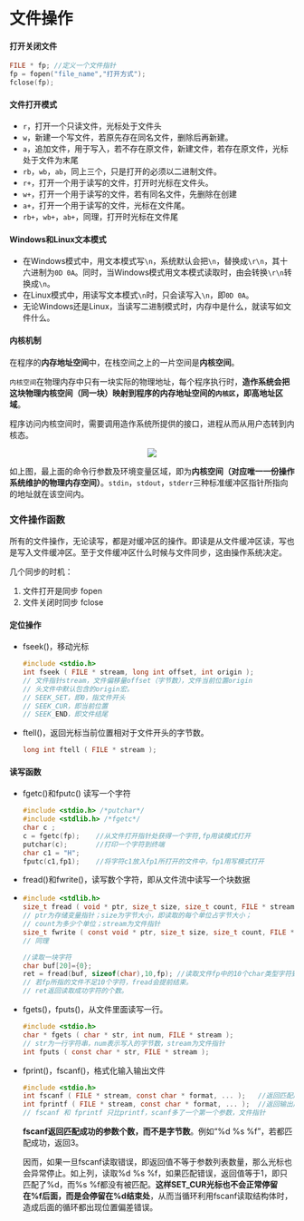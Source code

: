 # 文件操作

#### 打开关闭文件

```c
FILE * fp; //定义一个文件指针
fp = fopen("file_name","打开方式");
fclose(fp);
```

#### 文件打开模式

-  ```r```，打开一个只读文件，光标处于文件头
- ```w```，新建一个写文件，若原先存在同名文件，删除后再新建。
- ```a```，追加文件，用于写入，若不存在原文件，新建文件，若存在原文件，光标处于文件为末尾
- ```rb```，```wb```，```ab```，同上三个，只是打开的必须以二进制文件。
- ```r+```，打开一个用于读写的文件，打开时光标在文件头。
- ```w+```，打开一个用于读写的文件，若有同名文件，先删除在创建
- ```a+```，打开一个用于读写的文件，光标在文件尾。
- ```rb+```，```wb+```，```ab+```，同理，打开时光标在文件尾

#### Windows和Linux文本模式

- 在Windows模式中，用文本模式写```\n```，系统默认会把```\n```，替换成```\r\n```，其十六进制为```0D 0A```。同时，当Windows模式用文本模式读取时，由会转换```\r\n```转换成```\n```。
- 在Linux模式中，用读写文本模式```\n```时，只会读写入```\n```，即```0D 0A```。
- 无论Windows还是Linux，当读写二进制模式时，内存中是什么，就读写如文件什么。

#### 内核机制

在程序的**内存地址空间**中，在栈空间之上的一片空间是**内核空间**。

```内核空间```在物理内存中只有一块实际的物理地址，每个程序执行时，**造作系统会把这块物理内核空间（同一块）映射到程序的内存地址空间的```内核区```，即高地址区域**。

程序访问内核空间时，需要调用造作系统所提供的接口，进程从而从用户态转到内核态。

<div align="middle">
<img src="./images/image003.gif" align="middle">
</div>

如上图，最上面的命令行参数及环境变量区域，即为**内核空间（对应唯一一份操作系统维护的物理内存空间）**。```stdin```，```stdout```，```stderr```三种标准缓冲区指针所指向的地址就在该空间内。

### 文件操作函数

所有的文件操作，无论读写，都是对缓冲区的操作。即读是从文件缓冲区读，写也是写入文件缓冲区。至于文件缓冲区什么时候与文件同步，这由操作系统决定。

几个同步的时机：

1. 文件打开是同步 fopen
2. 文件关闭时同步 fclose

#### 定位操作

- fseek()，移动光标

  ```c
  #include <stdio.h>
  int fseek ( FILE * stream, long int offset, int origin );
  // 文件指针stream，文件偏移量offset（字节数），文件当前位置origin
  // 头文件中默认包含的origin宏。
  // SEEK_SET，即0，指文件开头
  // SEEK_CUR，即当前位置
  // SEEK_END，即文件结尾
  ```

- ftell()，返回光标当前位置相对于文件开头的字节数。

  ```c
  long int ftell ( FILE * stream );
  ```

  

#### 读写函数

- fgetc()和fputc() 读写一个字符

  ```c
  #include <stdio.h> /*putchar*/
  #include <stdlib.h> /*fgetc*/
  char c ; 
  c = fgetc(fp);	//从文件打开指针处获得一个字符,fp用读模式打开
  putchar(c);		//打印一个字符到终端
  char c1 = "H";
  fputc(c1,fp1);	//将字符c1放入fp1所打开的文件中，fp1用写模式打开
  ```

- fread()和fwrite()，读写数个字符，即从文件流中读写一个块数据

- ```c
  #include <stdlib.h>
  size_t fread ( void * ptr, size_t size, size_t count, FILE * stream );
  // ptr为存储变量指针；size为字节大小，即读取的每个单位占字节大小；
  // count为多少个单位；stream为文件指针
  size_t fwrite ( const void * ptr, size_t size, size_t count, FILE * stream );
  // 同理
  
  //读取一块字符
  char buf[20]={0};
  ret = fread(buf, sizeof(char),10,fp); //读取文件fp中的10个char类型字符到buf数组中。
  // 若fp所指的文件不足10个字符，fread会提前结束。
  // ret返回读取成功字符的个数。
  ```

- fgets()，fputs()，从文件里面读写一行。

  ```c
  #include <stdio.h>
  char * fgets ( char * str, int num, FILE * stream );
  // str为一行字符串，num表示写入的字节数，stream为文件指针
  int fputs ( const char * str, FILE * stream );
  ```

- fprint()，fscanf()，格式化输入输出文件

  ```c
  #include <stdio.h>
  int fscanf ( FILE * stream, const char * format, ... );   //返回匹配成功的匹配参数个数
  int fprintf ( FILE * stream, const char * format, ... );	//返回输出成功的字节数
  // fscanf 和 fprintf 只比printf，scanf多了一个第一个参数，文件指针
  ```

  **fscanf返回匹配成功的参数个数，而不是字节数**。例如“%d %s %f”，若都匹配成功，返回3。

  因而，如果一旦fscanf读取错误，即返回值不等于参数列表数量，那么光标也会异常停止。如上列，读取%d %s %f，如果匹配错误，返回值等于1，即只匹配了%d，而%s %f都没有被匹配。**这样SET_CUR光标也不会正常停留在%f后面，而是会停留在%d结束处**，从而当循环利用fscanf读取结构体时，造成后面的循环都出现位置偏差错误。




